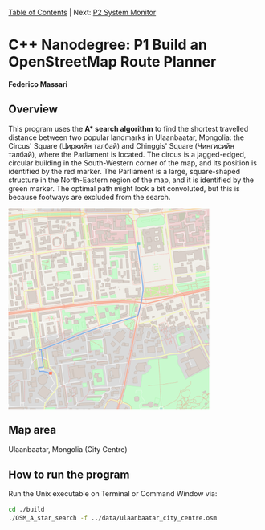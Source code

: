 [Table of Contents](https://github.com/federicomariamassari/udacity-cppnd/blob/master/README.md) | Next: [P2 System Monitor]()

# C++ Nanodegree: P1 Build an OpenStreetMap Route Planner
__Federico Massari__

## Overview
This program uses the __A* search algorithm__ to find the shortest travelled distance between two popular landmarks in Ulaanbaatar, Mongolia: the Circus' Square (Циркийн талбай) and Chinggis' Square (Чингисийн талбай), where the Parliament is located. The circus is a jagged-edged, circular building in the South-Western corner of the map, and its position is identified by the red marker. The Parliament is a large, square-shaped structure in the North-Eastern region of the map, and it is identified by the green marker. The optimal path might look a bit convoluted, but this is because footways are excluded from the search.


<td align="center"><img align="center" src="./img/route.png" height=400 width=400/></td>

## Map area
Ulaanbaatar, Mongolia (City Centre)

## How to run the program

Run the Unix executable on Terminal or Command Window via:

```bash
cd ./build
./OSM_A_star_search -f ../data/ulaanbaatar_city_centre.osm
```
